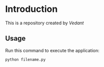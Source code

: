 # Introduction

This is a repository created by *Vedant*

## Usage

Run this command to execute the application:

`python filename.py`
